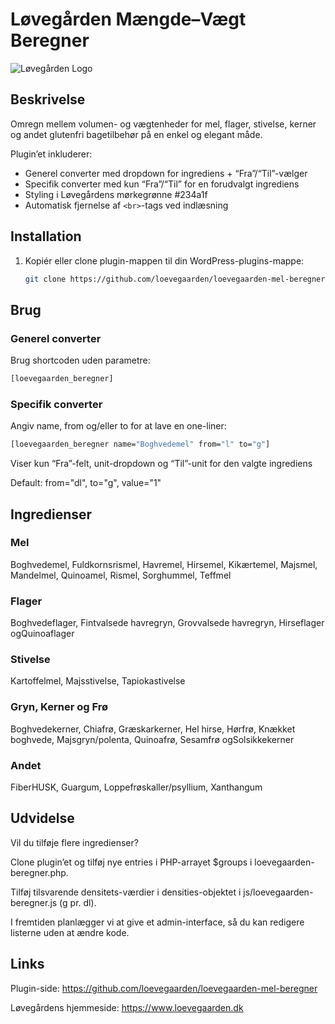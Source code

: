 # Løvegården Mængde–Vægt Beregner

![Løvegården Logo](https://www.loevegaarden.dk/wp-content/uploads/2025/07/loevegaarden-logo-120.png)

## Beskrivelse

Omregn mellem volumen- og vægtenheder for mel, flager, stivelse, kerner og andet glutenfri bagetilbehør på en enkel og elegant måde.

Plugin’et inkluderer:

- Generel converter med dropdown for ingrediens + “Fra”/“Til”-vælger  
- Specifik converter med kun “Fra”/“Til” for en forudvalgt ingrediens  
- Styling i Løvegårdens mørkegrønne #234a1f  
- Automatisk fjernelse af `<br>`-tags ved indlæsning  

## Installation

1. Kopiér eller clone plugin-mappen til din WordPress-plugins-mappe:
   ```bash
   git clone https://github.com/loevegaarden/loevegaarden-mel-beregner.git
   ```

## Brug
### Generel converter
Brug shortcoden uden parametre:
   ```bash
   [loevegaarden_beregner]
   ```

### Specifik converter
Angiv name, from og/eller to for at lave en one-liner:
   ```bash
   [loevegaarden_beregner name="Boghvedemel" from="l" to="g"]
   ```

Viser kun “Fra”-felt, unit-dropdown og “Til”-unit for den valgte ingrediens

Default: from="dl", to="g", value="1"

## Ingredienser
### Mel
Boghvedemel, Fuldkornsrismel, Havremel, Hirsemel, Kikærtemel, Majsmel, Mandelmel, Quinoamel, Rismel, Sorghummel, Teffmel


### Flager
Boghvedeflager, Fintvalsede havregryn, Grovvalsede havregryn, Hirseflager ogQuinoaflager


### Stivelse
Kartoffelmel, Majsstivelse, Tapiokastivelse


### Gryn, Kerner og Frø
Boghvedekerner, Chiafrø, Græskarkerner, Hel hirse, Hørfrø, Knækket boghvede, Majsgryn/polenta, Quinoafrø, Sesamfrø ogSolsikkekerner


### Andet
FiberHUSK, Guargum, Loppefrøskaller/psyllium, Xanthangum


## Udvidelse
Vil du tilføje flere ingredienser?

Clone plugin’et og tilføj nye entries i PHP-arrayet $groups i loevegaarden-beregner.php.

Tilføj tilsvarende densitets-værdier i densities-objektet i js/loevegaarden-beregner.js (g pr. dl).

I fremtiden planlægger vi at give et admin-interface, så du kan redigere listerne uden at ændre kode.


## Links
Plugin-side: https://github.com/loevegaarden/loevegaarden-mel-beregner

Løvegårdens hjemmeside: https://www.loevegaarden.dk



